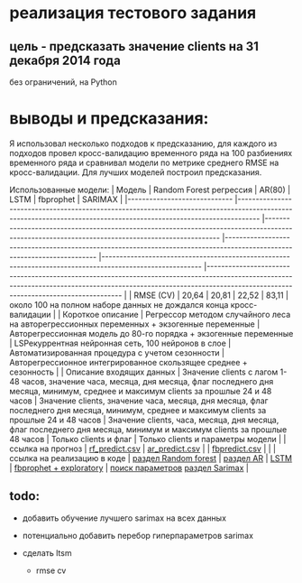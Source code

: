 # реализация тестового задания

## цель - предсказать значение clients на 31 декабря 2014 года
без ограничений, на Python

# выводы и предсказания:
Я использовал несколько подходов к предсказанию, для каждого из подходов провел кросс-валидацию временного ряда на 100 разбиениях временного ряда и сравнивал модели по метрике среднего RMSE на кросс-валидации. Для лучших моделей построил предсказания.

Использованные модели:
| Модель                      	| Random Forest регрессия                                                                                                                                          	| AR(80)                                                                                                                                        	| LSTM                                                                                                                   	| fbprophet                                                                                               	| SARIMAX                                                                                                                                                                                                          	|
|-----------------------------	|------------------------------------------------------------------------------------------------------------------------------------------------------------------	|-----------------------------------------------------------------------------------------------------------------------------------------------	|------------------------------------------------------------------------------------------------------------------------	|---------------------------------------------------------------------------------------------------------	|------------------------------------------------------------------------------------------------------------------------------------------------------------------------------------------------------------------	|
| RMSE (CV)                   	| 20,64                                                                                                                                                            	| 20,81                                                                                                                                         	| 22,52                                                                                                                  	| 83,11                                                                                                   	| около 100 на полном наборе данных не дождался конца кросс-валидации                                                                                                                                              	|
| Короткое описание           	| Регрессор методом случайного леса на авторегрессионных переменных + экзогенные переменные                                                                        	| Авторегрессионная модель до 80-го порядка + экзогенные переменные                                                                             	| LSРекуррентная нейронная сеть, 100 нейронов в слое                                                                     	| Автоматизированная процедура с учетом сезонности                                                        	| Авторегрессионное интегрированное скользящее среднее + сезонность                                                                                                                                                	|
| Описание входящих данных    	| Значение clients с лагом 1-48 часов, значение часа, месяца, дня месяца, флаг последнего дня месяца, минимум, среднее и максимум clients за прошлые 24 и 48 часов 	| Значение clients, значение часа, месяца, дня месяца, флаг последнего дня месяца, минимум, среднее и максимум clients за прошлые 24 и 48 часов 	| Значение clients, часа, месяца, дня месяца, флаг последнего дня месяца, минимум и максимум clients за прошлые 48 часов 	| Только clients и флаг                                                                                   	| Только clients и параметры модели                                                                                                                                                                                	|
| ссылка на прогноз           	| [rf_predict.csv](https://github.com/ksetdekov/test_predict_ts/blob/main/rf_predict.csv)                                                                          	| [ar_predict.csv](https://github.com/ksetdekov/test_predict_ts/blob/main/ar_predict.csv)                                                       	|                                                                                                                        	| [fbpredict.csv](https://github.com/ksetdekov/test_predict_ts/blob/main/fbpredict.csv)                   	|                                                                                                                                                                                                                  	|
| ссылка на реализацию в коде 	| [раздел Random forest](https://github.com/ksetdekov/test_predict_ts/blob/main/analysis_and_fx_arima_and_rf.ipynb)                                                	| [раздел AR](https://github.com/ksetdekov/test_predict_ts/blob/main/analysis_and_fx_arima_and_rf.ipynb)                                        	| [LSTM](https://github.com/ksetdekov/test_predict_ts/blob/main/LSTM.ipynb)                                              	| [fbprophet + exploratory](https://github.com/ksetdekov/test_predict_ts/blob/main/analysis_and_fx.ipynb) 	| [поиск параметров](https://github.com/ksetdekov/test_predict_ts/blob/main/sarimax_grid_search.ipynb) [раздел Sarimax](https://github.com/ksetdekov/test_predict_ts/blob/main/analysis_and_fx_arima_and_rf.ipynb) 	|


## todo:
* добавить обучение лучшего sarimax на всех данных
* потенциально добавить перебор гиперпараметров sarimax

* сделать ltsm
    * rmse cv
